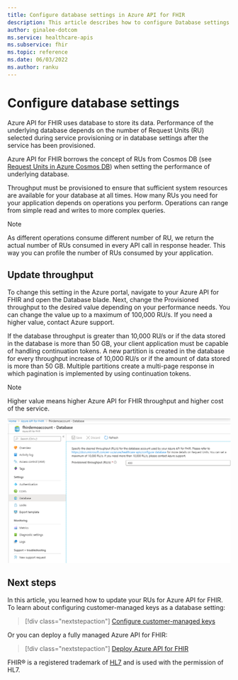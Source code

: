 ```yaml
---
title: Configure database settings in Azure API for FHIR
description: This article describes how to configure Database settings in Azure API for FHIR
author: ginalee-dotcom
ms.service: healthcare-apis
ms.subservice: fhir
ms.topic: reference 
ms.date: 06/03/2022
ms.author: ranku
---
```

# Configure database settings 

Azure API for FHIR uses database to store its data. Performance of the underlying database depends on the number of Request Units (RU) selected during service provisioning or in database settings after the service has been provisioned.

Azure API for FHIR borrows the concept of RUs from Cosmos DB (see [Request Units in Azure Cosmos DB](../../cosmos-db/request-units.md)) when setting the performance of underlying database. 

Throughput must be provisioned to ensure that sufficient system resources are available for your database at all times. How many RUs you need for your application depends on operations you perform. Operations can range from simple read and writes to more complex queries. 

> [!NOTE]
> As different operations consume different number of RU, we return the actual number of RUs consumed in every API call in response header. This way you can profile the number of RUs consumed by your application.

## Update throughput

To change this setting in the Azure portal, navigate to your Azure API for FHIR and open the Database blade. Next, change the Provisioned throughput to the desired value depending on your performance needs. You can change the value up to a maximum of 100,000 RU/s. If you need a higher value, contact Azure support.

If the database throughput is greater than 10,000 RU/s or if the data stored in the database is more than 50 GB, your client application must be capable of handling continuation tokens. A new partition is created in the database for every throughput increase of 10,000 RU/s or if the amount of data stored is more than 50 GB. Multiple partitions create a multi-page response in which pagination is implemented by using continuation tokens.

> [!NOTE] 
> Higher value means higher Azure API for FHIR throughput and higher cost of the service.

![Config Cosmos DB](media/database/database-settings.png)

## Next steps

In this article, you learned how to update your RUs for Azure API for FHIR. To learn about configuring customer-managed keys as a database setting:

>[!div class="nextstepaction"]
>[Configure customer-managed keys](customer-managed-key.md)

Or you can deploy a fully managed Azure API for FHIR:
 
>[!div class="nextstepaction"]
>[Deploy Azure API for FHIR](fhir-paas-portal-quickstart.md)

FHIR&#174; is a registered trademark of [HL7](https://hl7.org/fhir/) and is used with the permission of HL7.
